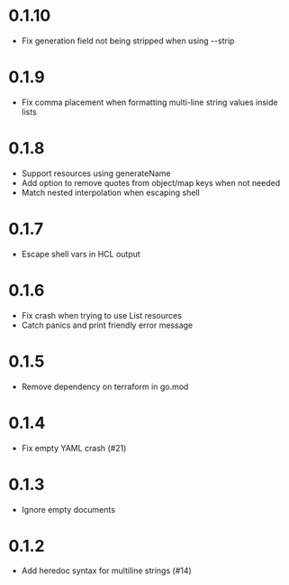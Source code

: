 # 0.1.10

- Fix generation field not being stripped when using --strip

# 0.1.9

- Fix comma placement when formatting multi-line string values inside lists

# 0.1.8

- Support resources using generateName 
- Add option to remove quotes from object/map keys when not needed
- Match nested interpolation when escaping shell

# 0.1.7

- Escape shell vars in HCL output

# 0.1.6

- Fix crash when trying to use List resources
- Catch panics and print friendly error message

# 0.1.5

- Remove dependency on terraform in go.mod

# 0.1.4

- Fix empty YAML crash (#21)

# 0.1.3

- Ignore empty documents

# 0.1.2

- Add heredoc syntax for multiline strings (#14)
